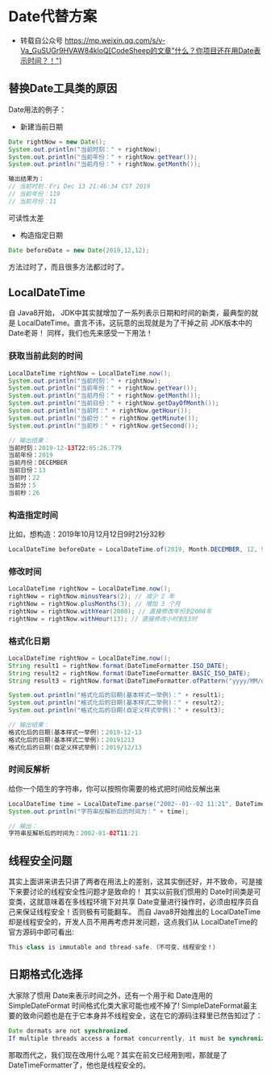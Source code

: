 # Date代替方案

- 转载自公众号 https://mp.weixin.qq.com/s/v-Va_GuSUGr9HVAW84kloQ[CodeSheep的文章"什么？你项目还在用Date表示时间？！"]

## 替换Date工具类的原因

Date用法的例子：

* 新建当前日期

```java
Date rightNow = new Date();
System.out.println("当前时刻：" + rightNow);
System.out.println("当前年份：" + rightNow.getYear());
System.out.println("当前月份：" + rightNow.getMonth());

输出结果为：
// 当前时刻：Fri Dec 13 21:46:34 CST 2019
// 当前年份：119
// 当前月份：11
```

可读性太差

* 构造指定日期

```java
Date beforeDate = new Date(2019,12,12);
```

方法过时了，而且很多方法都过时了。

## LocalDateTime

自 Java8开始， JDK中其实就增加了一系列表示日期和时间的新类，最典型的就是 LocalDateTime。直言不讳，这玩意的出现就是为了干掉之前 JDK版本中的 Date老哥！
同样，我们也先来感受一下用法！

### 获取当前此刻的时间

```java
LocalDateTime rightNow = LocalDateTime.now();
System.out.println("当前时刻：" + rightNow);
System.out.println("当前年份：" + rightNow.getYear());
System.out.println("当前月份：" + rightNow.getMonth());
System.out.println("当前日份：" + rightNow.getDayOfMonth());
System.out.println("当前时：" + rightNow.getHour());
System.out.println("当前分：" + rightNow.getMinute());
System.out.println("当前秒：" + rightNow.getSecond());

// 输出结果：
当前时刻：2019-12-13T22:05:26.779
当前年份：2019
当前月份：DECEMBER
当前日份：13
当前时：22
当前分：5
当前秒：26
```

### 构造指定时间

比如，想构造：2019年10月12月12日9时21分32秒

```java
LocalDateTime beforeDate = LocalDateTime.of(2019, Month.DECEMBER, 12, 9, 21, 32);
```

### 修改时间

```java
LocalDateTime rightNow = LocalDateTime.now();
rightNow = rightNow.minusYears(2); // 减少 2 年
rightNow = rightNow.plusMonths(3); // 增加 3 个月
rightNow = rightNow.withYear(2008); // 直接修改年份到2008年
rightNow = rightNow.withHour(13); // 直接修改小时到13时
```

### 格式化日期

```java
LocalDateTime rightNow = LocalDateTime.now();
String result1 = rightNow.format(DateTimeFormatter.ISO_DATE);
String result2 = rightNow.format(DateTimeFormatter.BASIC_ISO_DATE);
String result3 = rightNow.format(DateTimeFormatter.ofPattern("yyyy/MM/dd"));

System.out.println("格式化后的日期(基本样式一举例)：" + result1);
System.out.println("格式化后的日期(基本样式二举例)：" + result2);
System.out.println("格式化后的日期(自定义样式举例)：" + result3);

// 输出结果：
格式化后的日期(基本样式一举例)：2019-12-13
格式化后的日期(基本样式二举例)：20191213
格式化后的日期(自定义样式举例)：2019/12/13
```

### 时间反解析

给你一个陌生的字符串，你可以按照你需要的格式把时间给反解出来

```java
LocalDateTime time = LocalDateTime.parse("2002--01--02 11:21", DateTimeFormatter.ofPattern("yyyy--MM--dd HH:mm"));
System.out.println("字符串反解析后的时间为：" + time);

// 输出：
字符串反解析后的时间为：2002-01-02T11:21
```

## 线程安全问题

其实上面讲来讲去只讲了两者在用法上的差别，这其实倒还好，并不致命，可是接下来要讨论的线程安全性问题才是致命的！
其实以前我们惯用的 Date时间类是可变类，这就意味着在多线程环境下对共享 Date变量进行操作时，必须由程序员自己来保证线程安全！否则极有可能翻车。
而自 Java8开始推出的 LocalDateTime却是线程安全的，开发人员不用再考虑并发问题，这点我们从 LocalDateTime的官方源码中即可看出:

```java
This class is immutable and thread-safe.（不可变、线程安全！）
```

## 日期格式化选择

大家除了惯用 Date来表示时间之外，还有一个用于和 Date连用的 SimpleDateFormat 时间格式化类大家可能也戒不掉了!
SimpleDateFormat最主要的致命问题也是在于它本身并不线程安全，这在它的源码注释里已然告知过了：

```java
Date dormats are not synchronized.
If multiple threads access a format concurrently, it must be synchronized externally.
```

那取而代之，我们现在改用什么呢？其实在前文已经用到啦，那就是了 DateTimeFormatter了，他也是线程安全的。